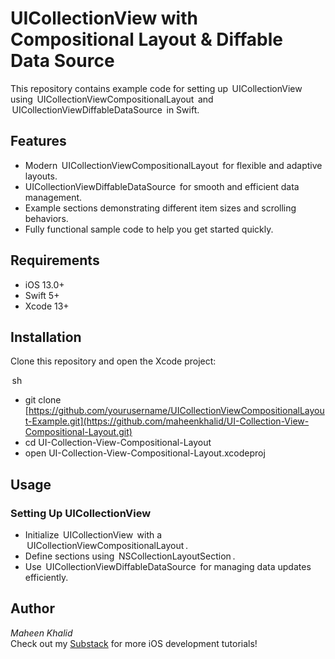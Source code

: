 # UICollectionView with Compositional Layout & Diffable Data Source

This repository contains example code for setting up ⁠ UICollectionView ⁠ using ⁠ UICollectionViewCompositionalLayout ⁠ and ⁠ UICollectionViewDiffableDataSource ⁠ in Swift.

## Features

-  ⁠⁠Modern ⁠ UICollectionViewCompositionalLayout ⁠ for flexible and adaptive layouts.<br>
-  ⁠UICollectionViewDiffableDataSource ⁠ for smooth and efficient data management.<br>
-  ⁠⁠Example sections demonstrating different item sizes and scrolling behaviors.<br>
-  ⁠⁠Fully functional sample code to help you get started quickly.<br>

## Requirements

-  ⁠⁠iOS 13.0+<br>
-  ⁠Swift 5+<br>
-  ⁠Xcode 13+<br>

## Installation

Clone this repository and open the Xcode project:

⁠ sh
- git clone [https://github.com/yourusername/UICollectionViewCompositionalLayout-Example.git](https://github.com/maheenkhalid/UI-Collection-View-Compositional-Layout.git)
- cd UI-Collection-View-Compositional-Layout
- open UI-Collection-View-Compositional-Layout.xcodeproj
 ⁠

## Usage

### Setting Up UICollectionView

-  ⁠Initialize ⁠ UICollectionView ⁠ with a ⁠ UICollectionViewCompositionalLayout ⁠.
-  ⁠⁠Define sections using ⁠ NSCollectionLayoutSection ⁠.
-  ⁠⁠Use ⁠ UICollectionViewDiffableDataSource ⁠ for managing data updates efficiently.

## Author

*Maheen Khalid*\
Check out my [Substack](https://substack.com/@maheenkhalid) for more iOS development tutorials!
